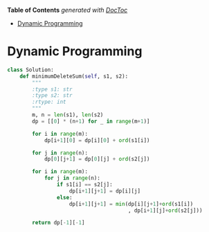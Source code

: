 <!-- START doctoc generated TOC please keep comment here to allow auto update -->
<!-- DON'T EDIT THIS SECTION, INSTEAD RE-RUN doctoc TO UPDATE -->
**Table of Contents**  *generated with [DocToc](https://github.com/thlorenz/doctoc)*

- [Dynamic Programming](#dynamic-programming)

<!-- END doctoc generated TOC please keep comment here to allow auto update -->

# Dynamic Programming

```python
class Solution:
    def minimumDeleteSum(self, s1, s2):
        """
        :type s1: str
        :type s2: str
        :rtype: int
        """
        m, n = len(s1), len(s2)
        dp = [[0] * (n+1) for _ in range(m+1)]

        for i in range(m):
            dp[i+1][0] = dp[i][0] + ord(s1[i])

        for j in range(n):
            dp[0][j+1] = dp[0][j] + ord(s2[j])

        for i in range(m):
            for j in range(n):
                if s1[i] == s2[j]:
                    dp[i+1][j+1] = dp[i][j]
                else:
                    dp[i+1][j+1] = min(dp[i][j+1]+ord(s1[i])
                                       , dp[i+1][j]+ord(s2[j]))

        return dp[-1][-1]
```
